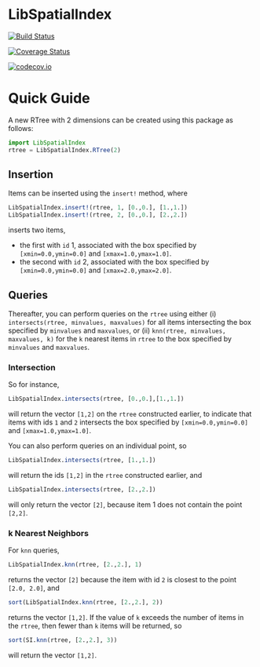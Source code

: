 # LibSpatialIndex

[![Build Status](https://travis-ci.org/JuliaGeo/LibSpatialIndex.jl.svg?branch=master)](https://travis-ci.org/JuliaGeo/LibSpatialIndex.jl)

[![Coverage Status](https://coveralls.io/repos/github/JuliaGeo/LibSpatialIndex.jl/badge.svg?branch=master&service=github)](https://coveralls.io/github/JuliaGeo/LibSpatialIndex.jl?branch=master)

[![codecov.io](https://codecov.io/github/JuliaGeo/LibSpatialIndex.jl/branch/master/graph/badge.svg)](https://codecov.io/github/JuliaGeo/LibSpatialIndex.jl?branch=master)

# Quick Guide

A new RTree with 2 dimensions can be created using this package as follows:
```julia
import LibSpatialIndex
rtree = LibSpatialIndex.RTree(2)
```

## Insertion
Items can be inserted using the `insert!` method, where
```julia
LibSpatialIndex.insert!(rtree, 1, [0.,0.], [1.,1.])
LibSpatialIndex.insert!(rtree, 2, [0.,0.], [2.,2.])
```
inserts two items,

- the first with `id` 1, associated with the box specified by `[xmin=0.0,ymin=0.0]` and `[xmax=1.0,ymax=1.0]`.
- the second with `id` 2, associated with the box specified by `[xmin=0.0,ymin=0.0]` and `[xmax=2.0,ymax=2.0]`.

## Queries
Thereafter, you can perform queries on the `rtree` using either (i) `intersects(rtree, minvalues, maxvalues)` for all items intersecting the box specified by `minvalues` and `maxvalues`, or (ii) `knn(rtree, minvalues, maxvalues, k)` for the `k` nearest items in `rtree` to the box specified by `minvalues` and `maxvalues`.

### Intersection
So for instance,
```julia
LibSpatialIndex.intersects(rtree, [0.,0.],[1.,1.])
```
will return the vector `[1,2]` on the `rtree` constructed earlier, to indicate that items with ids `1` and `2` intersects the box specified by `[xmin=0.0,ymin=0.0]` and `[xmax=1.0,ymax=1.0]`.

You can also perform queries on an individual point, so 
```julia
LibSpatialIndex.intersects(rtree, [1.,1.])
```
will return the ids `[1,2]` in the `rtree` constructed earlier, and
```julia
LibSpatialIndex.intersects(rtree, [2.,2.])
```
will only return the vector `[2]`, because item 1 does not contain the point `[2,2]`.

### k Nearest Neighbors
For `knn` queries,
```julia
LibSpatialIndex.knn(rtree, [2.,2.], 1)
```
returns the vector `[2]` because the item with id `2` is closest to the point `[2.0, 2.0]`, and
```julia
sort(LibSpatialIndex.knn(rtree, [2.,2.], 2))
```
returns the vector `[1,2]`. If the value of `k` exceeds the number of items in the `rtree`, then fewer than `k` items will be returned, so
```julia
sort(SI.knn(rtree, [2.,2.], 3))
```
will return the vector `[1,2]`.
